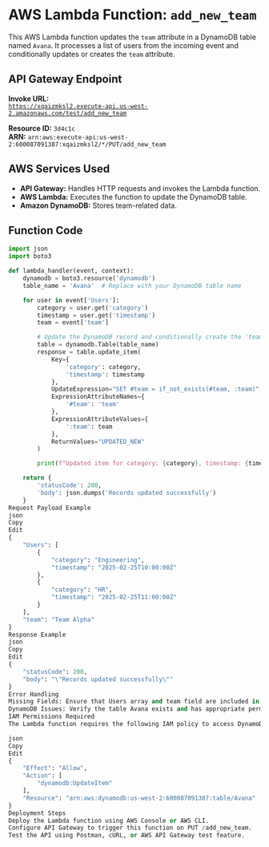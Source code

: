 

# AWS Lambda Function: `add_new_team`

This AWS Lambda function updates the `team` attribute in a DynamoDB table named `Avana`. It processes a list of users from the incoming event and conditionally updates or creates the `team` attribute.

## API Gateway Endpoint

**Invoke URL:**  
[`https://xqaizmksl2.execute-api.us-west-2.amazonaws.com/test/add_new_team`](https://xqaizmksl2.execute-api.us-west-2.amazonaws.com/test/add_new_team)

**Resource ID:** `3d4c1c`  
**ARN:** `arn:aws:execute-api:us-west-2:600087091387:xqaizmksl2/*/PUT/add_new_team`  

## AWS Services Used

- **API Gateway:** Handles HTTP requests and invokes the Lambda function.
- **AWS Lambda:** Executes the function to update the DynamoDB table.
- **Amazon DynamoDB:** Stores team-related data.

## Function Code

```python
import json
import boto3

def lambda_handler(event, context):
    dynamodb = boto3.resource('dynamodb')
    table_name = 'Avana'  # Replace with your DynamoDB table name

    for user in event['Users']:
        category = user.get('category')
        timestamp = user.get('timestamp')
        team = event['team']

        # Update the DynamoDB record and conditionally create the 'team' attribute
        table = dynamodb.Table(table_name)
        response = table.update_item(
            Key={
                'category': category,
                'timestamp': timestamp
            },
            UpdateExpression="SET #team = if_not_exists(#team, :team)",
            ExpressionAttributeNames={
                '#team': 'team'
            },
            ExpressionAttributeValues={
                ':team': team
            },
            ReturnValues="UPDATED_NEW"
        )

        print(f"Updated item for category: {category}, timestamp: {timestamp}, team: {team}")

    return {
        'statusCode': 200,
        'body': json.dumps('Records updated successfully')
    }
Request Payload Example
json
Copy
Edit
{
    "Users": [
        {
            "category": "Engineering",
            "timestamp": "2025-02-25T10:00:00Z"
        },
        {
            "category": "HR",
            "timestamp": "2025-02-25T11:00:00Z"
        }
    ],
    "team": "Team Alpha"
}
Response Example
json
Copy
Edit
{
    "statusCode": 200,
    "body": "\"Records updated successfully\""
}
Error Handling
Missing Fields: Ensure that Users array and team field are included in the request payload.
DynamoDB Issues: Verify the table Avana exists and has appropriate permissions for Lambda.
IAM Permissions Required
The Lambda function requires the following IAM policy to access DynamoDB:

json
Copy
Edit
{
    "Effect": "Allow",
    "Action": [
        "dynamodb:UpdateItem"
    ],
    "Resource": "arn:aws:dynamodb:us-west-2:600087091387:table/Avana"
}
Deployment Steps
Deploy the Lambda function using AWS Console or AWS CLI.
Configure API Gateway to trigger this function on PUT /add_new_team.
Test the API using Postman, cURL, or AWS API Gateway test feature.
